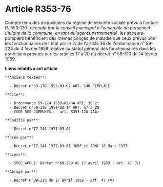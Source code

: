 # Article R353-76

Compte tenu des dispositions du régime de sécurité sociale prévu à l'article R. 353-120 [*accordé par le conseil municipal à
l'ensemble du personnel titulaire de la commune, en tant qu'agents permanents*], les sapeurs-pompiers bénéficient des mêmes
congés de maladie que ceux prévus pour les fonctionnaires de l'Etat par le 2/ de l'article 36 de l'ordonnance n° 59-224 du 4
février 1959 relative au statut général des fonctionnaires dans les conditions prévues par les articles 17 à 20 du décret n°
59-310 du 14 février 1959.

**Liens relatifs à cet article**

	**Anciens textes**:

	  - Décret n°53-170 1953-03-07 ART. 140 REMPLACE

	**Cite**:

	  - Ordonnance 59-224 1959-02-04 ART. 36 2°
	  - Décret n°59-310 1959-02-14 ART. 17 à 20
	  - CODE DES COMMUNES. - art. R353-120 (Ab)

	**Codifié par**:

	  - Décret n°77-241 1977-03-07

	**Créé par**:

	  - Décret n°77-241 1977-03-07 JORF et JONC 18 Mars 1977

	**Liens**:

	  - SPEC_APPLI: Décret n°89-229 du 17 avril 1989 - art. 47 (V)

	**Abrogé par**:

	  - Décret n°89-229 du 17 avril 1989 - art. 47 (V)
